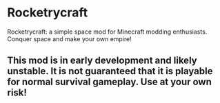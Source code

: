 # Rocketrycraft
Rocketrycraft: a simple space mod for Minecraft modding enthusiasts. Conquer space and make your own empire!

## This mod is in early development and likely unstable. It is not guaranteed that it is playable for normal survival gameplay. Use at your own risk!